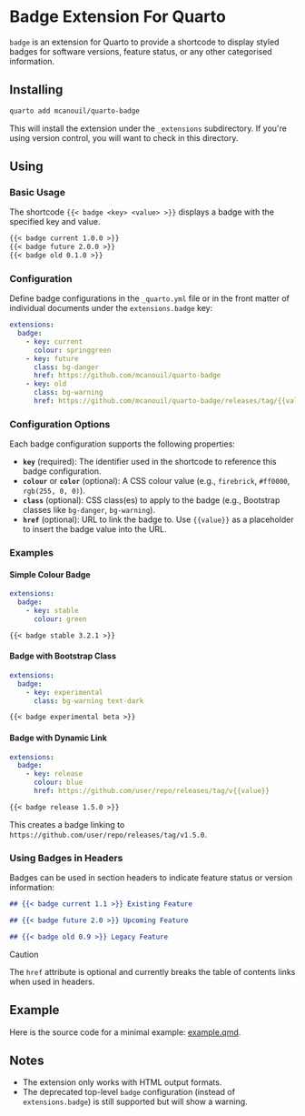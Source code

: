 # Badge Extension For Quarto

`badge` is an extension for Quarto to provide a shortcode to display styled badges for software versions, feature status, or any other categorised information.

## Installing

```bash
quarto add mcanouil/quarto-badge
```

This will install the extension under the `_extensions` subdirectory.
If you're using version control, you will want to check in this directory.

## Using

### Basic Usage

The shortcode `{{< badge <key> <value> >}}` displays a badge with the specified key and value.

```markdown
{{< badge current 1.0.0 >}}
{{< badge future 2.0.0 >}}
{{< badge old 0.1.0 >}}
```

### Configuration

Define badge configurations in the `_quarto.yml` file or in the front matter of individual documents under the `extensions.badge` key:

```yaml
extensions:
  badge:
    - key: current
      colour: springgreen
    - key: future
      class: bg-danger
      href: https://github.com/mcanouil/quarto-badge
    - key: old
      class: bg-warning
      href: https://github.com/mcanouil/quarto-badge/releases/tag/{{value}}
```

### Configuration Options

Each badge configuration supports the following properties:

- **`key`** (required): The identifier used in the shortcode to reference this badge configuration.
- **`colour`** or **`color`** (optional): A CSS colour value (e.g., `firebrick`, `#ff0000`, `rgb(255, 0, 0)`).
- **`class`** (optional): CSS class(es) to apply to the badge (e.g., Bootstrap classes like `bg-danger`, `bg-warning`).
- **`href`** (optional): URL to link the badge to. Use `{{value}}` as a placeholder to insert the badge value into the URL.

### Examples

#### Simple Colour Badge

```yaml
extensions:
  badge:
    - key: stable
      colour: green
```

```markdown
{{< badge stable 3.2.1 >}}
```

#### Badge with Bootstrap Class

```yaml
extensions:
  badge:
    - key: experimental
      class: bg-warning text-dark
```

```markdown
{{< badge experimental beta >}}
```

#### Badge with Dynamic Link

```yaml
extensions:
  badge:
    - key: release
      colour: blue
      href: https://github.com/user/repo/releases/tag/v{{value}}
```

```markdown
{{< badge release 1.5.0 >}}
```

This creates a badge linking to `https://github.com/user/repo/releases/tag/v1.5.0`.

### Using Badges in Headers

Badges can be used in section headers to indicate feature status or version information:

```markdown
## {{< badge current 1.1 >}} Existing Feature

## {{< badge future 2.0 >}} Upcoming Feature

## {{< badge old 0.9 >}} Legacy Feature
```

> [!CAUTION]
> The `href` attribute is optional and currently breaks the table of contents links when used in headers.

## Example

Here is the source code for a minimal example: [example.qmd](example.qmd).

## Notes

- The extension only works with HTML output formats.
- The deprecated top-level `badge` configuration (instead of `extensions.badge`) is still supported but will show a warning.
